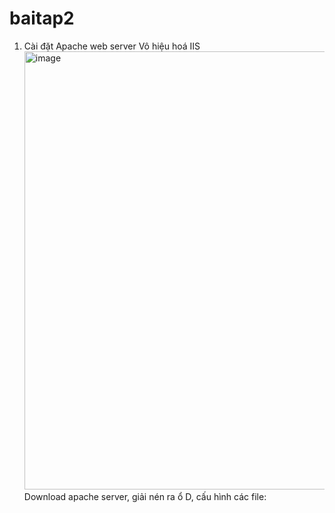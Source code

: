 # baitap2
1. Cài đặt Apache web server
   Vô hiệu hoá IIS
   <img width="1135" height="701" alt="image" src="https://github.com/user-attachments/assets/8d517f54-42fb-4a8c-8e1f-48998aaaced0" />
   Download apache server, giải nén ra ổ D, cấu hình các file:
  

